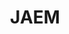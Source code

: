 ---
title: "JAEM"
welcome: "Bienvenido a mi pagina web"
description: "Aquí encontrarás posts sobre tecnología, programación y más. Explora y aprende conmigo. ¡Disfruta el viaje tecnológico! 😊"
type: "list"
---